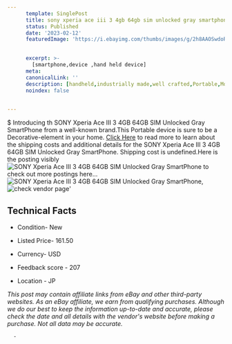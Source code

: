 ```yaml
---
      template: SinglePost
      title: sony xperia ace iii 3 4gb 64gb sim unlocked gray smartphone
      status: Published
      date: '2023-02-12'
      featuredImage: 'https://i.ebayimg.com/thumbs/images/g/2h8AAOSwdoRjNDuI/s-l225.jpg'
       

      excerpt: >-
        [smartphone,device ,hand held device]
      meta:
      canonicalLink: ''
      description: [handheld,industrially made,well crafted,Portable,Mobile,Compact,Convenient,Lightweight,Maneuverable,Man-portable,Miniature,Carriable,Hand-held,Light,Holdable,Transportable,Mobile device,Pocket-sized,On-the-go,Wireless,Cordless,Compact size,Convenient size, smartphone,device ,hand held device]
      noindex: false
      

---
```

$
      Introducing th SONY Xperia Ace III 3  4GB 64GB SIM Unlocked Gray SmartPhone from a well-known brand.This Portable device  is sure to be a Decorative-element in your home. [Click Here](https://www.ebay.com/itm/314165760348?hash=item4925bd115c%3Ag%3A2h8AAOSwdoRjNDuI&mkevt=1&mkcid=1&mkrid=711-53200-19255-0&campid=%253CePNCampaignId%253E&customid=%253CreferenceId%253E&toolid=10049) to read more to learn about the shipping costs and additional details for the SONY Xperia Ace III 3  4GB 64GB SIM Unlocked Gray SmartPhone. Shipping cost is undefined.Here is the posting visibly ![SONY Xperia Ace III 3  4GB 64GB SIM Unlocked Gray SmartPhone](https://i.ebayimg.com/thumbs/images/g/2h8AAOSwdoRjNDuI/s-l225.jpg) to check out more postings here... ![SONY Xperia Ace III 3  4GB 64GB SIM Unlocked Gray SmartPhone](https://i.ebayimg.com/images/g/2h8AAOSwdoRjNDuI/s-l1200.jpg), ![check vendor page](https://origin-galleryplus.ebayimg.com/ws/web/314165760348_2_0_1/225x225.jpg,https://origin-galleryplus.ebayimg.com/ws/web/314165760348_3_0_1/225x225.jpg)'

      

 ## Technical Facts 



     
      

 - Condition- New 


      

 - Listed Price- 161.50 


      

 - Currency- USD 


      

 - Feedback score - 207 


      

 - Location - JP 


      
      

 *_This post may contain affiliate links from eBay and other third-party websites. As an eBay affiliate, we earn from qualifying purchases. Although we do our best to keep the information up-to-date and accurate, please check the date and all details with the vendor's website before making a purchase. Not all data may be accurate._*




      -
